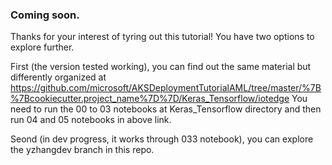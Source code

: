 ### Coming soon. 
Thanks for your interest of tyring out this tutorial! You have two options to explore further. 

First (the version tested working), you can find out the same material but differently organized at
https://github.com/microsoft/AKSDeploymentTutorialAML/tree/master/%7B%7Bcookiecutter.project_name%7D%7D/Keras_Tensorflow/iotedge
You need to run the 00 to 03 notebooks at Keras_Tensorflow directory and then run 04 and 05 notebooks in above link.

Seond (in dev progress, it works through 033 notebook), you can explore the yzhangdev branch in this repo. 